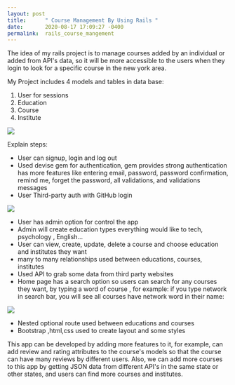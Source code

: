 ```yaml
---
layout: post
title:      " Course Management By Using Rails "
date:       2020-08-17 17:09:27 -0400
permalink:  rails_course_mangement
---
```


 
The idea of my rails project is to manage courses added by an individual or added from  API's data,
so it will be more accessible to the users when they login to look for a specific course in the new york area. 

My Project includes 4 models  and tables in data base:

1. User for sessions
2. Education
3. Course 
4. Institute

![](https://www.hostpic.org/images/2008180101560296.png)

Explain steps:

* User can  signup, login and  log out
* Used devise gem for authentication, gem provides strong authentication has more features like entering email, password, password confirmation, remind me, forget the password, all validations, and validations messages 
* User Third-party auth with GitHub login

![](https://www.hostpic.org/images/2008180130190305.png)

* User has admin option for control the app 
* Admin will create education types everything would like to tech, psychology , English...
* User can view, create, update, delete a course and choose education and  institutes  they want
* many to many relationships used  between educations, courses, institutes
* Used    API to grab some data from third party websites 
* Home page  has a search option  so users can search for  any courses they want, by typing a word of course
   , for  example: if you type network in search bar, you will see all courses have network word in their name:
 
 ![](https://www.hostpic.org/images/2008180155530305.png)
 
 
*   Nested optional route used between educations and courses 
*   Bootstrap ,html,css  used to create layout and some styles 
 



This app can be developed by adding more features to it, for example, can add review and rating attributes to the course's models so that the course can have many reviews by different users. 
Also, we can add more courses to this app by getting JSON data from different API's in the same state or other states, and users can find more courses and institutes.



